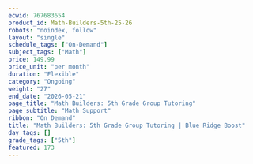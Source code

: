 ```yaml
---
ecwid: 767683654
product_id: Math-Builders-5th-25-26
robots: "noindex, follow"
layout: "single"
schedule_tags: ["On-Demand"]
subject_tags: ["Math"]
price: 149.99
price_unit: "per month"
duration: "Flexible"
category: "Ongoing"
weight: "27"
end_date: "2026-05-21"
page_title: "Math Builders: 5th Grade Group Tutoring"
page_subtitle: "Math Support"
ribbon: "On Demand"
title: "Math Builders: 5th Grade Group Tutoring | Blue Ridge Boost"
day_tags: []
grade_tags: ["5th"]
featured: 173
---
```


